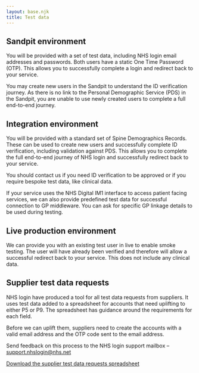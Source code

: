 ```yaml
---
layout: base.njk
title: Test data
---
```


## Sandpit environment

You will be provided with a set of test data, including NHS login email addresses and passwords. Both users have a static One Time Password (OTP). This allows you to successfully complete a login and redirect back to your service.

You may create new users in the Sandpit to understand the ID verification journey. As there is no link to the Personal Demographic Service (PDS) in the Sandpit, you are unable to use newly created users to complete a full end-to-end journey.

## Integration environment

You will be provided with a standard set of Spine Demographics Records. These can be used to create new users and successfully complete ID verification, including validation against PDS. This allows you to complete the full end-to-end journey of NHS login and successfully redirect back to your service. 

You should contact us if you need ID verification to be approved or if you require bespoke test data, like clinical data.

If your service uses the NHS Digital IM1 interface to access patient facing services, we can also provide predefined test data for successful connection to GP middleware. You can ask for specific GP linkage details to be used during testing.

## Live production environment

We can provide you with an existing test user in live to enable smoke testing. The user will have already been verified and therefore will allow a successful redirect back to your service. This does not include any clinical data.


## Supplier test data requests

NHS login have produced a tool for all test data requests from suppliers. It uses test data added to a spreadsheet for accounts that need uplifting to either P5 or P9. The spreadsheet has guidance around the requirements for each field.

Before we can uplift them, suppliers need to create the accounts with a valid email address and the OTP code sent to the email address.

Send feedback on this process to the NHS login support mailbox – <support.nhslogin@nhs.net>

[Download the supplier test data requests spreadsheet](https://github.com/nhsconnect/nhslogin/blob/main/Supplier-test-data-requests.xlsx?raw=true)